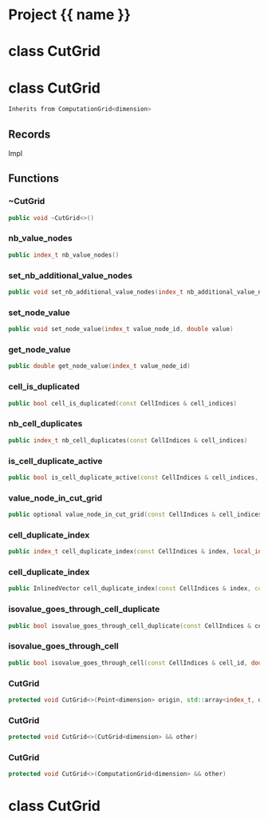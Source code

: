 <script setup>
import {useRoute} from 'vitepress'
const {path} = useRoute()
const tokens = path.split('/')
const words = tokens[2].split('-');
for (let i = 0; i < words.length; i++) {
    words[i] = words[i].charAt(0).toUpperCase() + words[i].slice(1);
    words[i] = words[i].replace('geode', 'Geode')
}
const name = words.join('-');
</script>
# Project {{ name }}

# class CutGrid

# class CutGrid


```cpp
Inherits from ComputationGrid<dimension>
```



## Records

Impl



## Functions

### ~CutGrid

```cpp
public void ~CutGrid<>()
```


### nb_value_nodes

```cpp
public index_t nb_value_nodes()
```


### set_nb_additional_value_nodes

```cpp
public void set_nb_additional_value_nodes(index_t nb_additional_value_nodes)
```


### set_node_value

```cpp
public void set_node_value(index_t value_node_id, double value)
```


### get_node_value

```cpp
public double get_node_value(index_t value_node_id)
```


### cell_is_duplicated

```cpp
public bool cell_is_duplicated(const CellIndices & cell_indices)
```

### nb_cell_duplicates

```cpp
public index_t nb_cell_duplicates(const CellIndices & cell_indices)
```

### is_cell_duplicate_active

```cpp
public bool is_cell_duplicate_active(const CellIndices & cell_indices, index_t cell_duplicate_index)
```

### value_node_in_cut_grid

```cpp
public optional value_node_in_cut_grid(const CellIndices & cell_indices, local_index_t cell_node_id, index_t cell_duplicate_index)
```

### cell_duplicate_index

```cpp
public index_t cell_duplicate_index(const CellIndices & index, local_index_t cell_node_id)
```

### cell_duplicate_index

```cpp
public InlinedVector cell_duplicate_index(const CellIndices & index, const Point<dimension> & position)
```

### isovalue_goes_through_cell_duplicate

```cpp
public bool isovalue_goes_through_cell_duplicate(const CellIndices & cell_id, index_t cell_duplicate_index, double isovalue)
```


### isovalue_goes_through_cell

```cpp
public bool isovalue_goes_through_cell(const CellIndices & cell_id, double isovalue)
```


### CutGrid

```cpp
protected void CutGrid<>(Point<dimension> origin, std::array<index_t, dimension> cells_number, std::array<double, dimension> cells_length)
```


### CutGrid

```cpp
protected void CutGrid<>(CutGrid<dimension> && other)
```


### CutGrid

```cpp
protected void CutGrid<>(ComputationGrid<dimension> && other)
```




# class CutGrid

